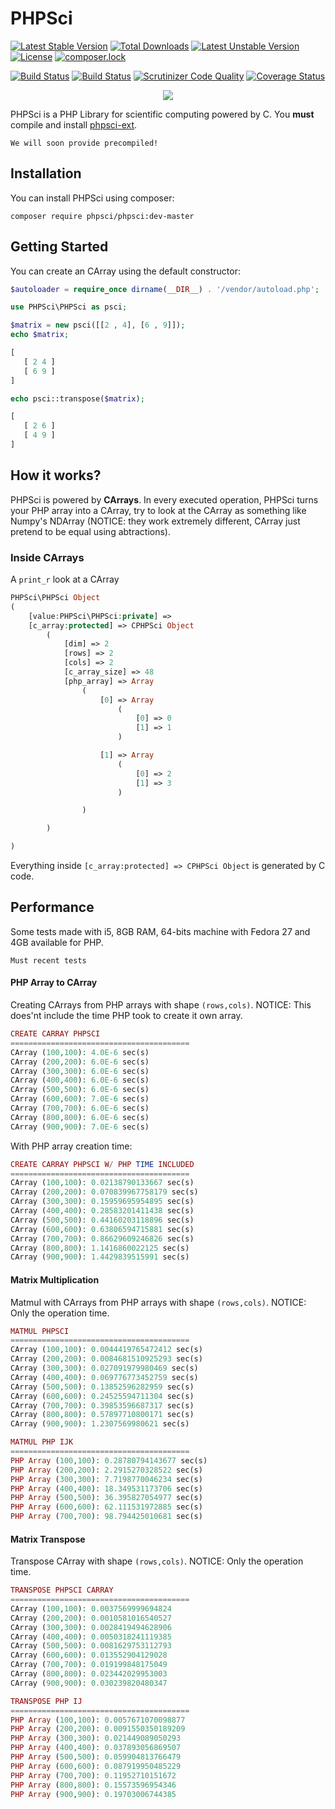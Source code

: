# PHPSci
[![Latest Stable Version](https://poser.pugx.org/phpsci/phpsci/v/stable)](https://packagist.org/packages/phpsci/phpsci)
[![Total Downloads](https://poser.pugx.org/phpsci/phpsci/downloads)](https://packagist.org/packages/phpsci/phpsci)
[![Latest Unstable Version](https://poser.pugx.org/phpsci/phpsci/v/unstable)](https://packagist.org/packages/phpsci/phpsci)
[![License](https://poser.pugx.org/phpsci/phpsci/license)](https://packagist.org/packages/phpsci/phpsci)
[![composer.lock](https://poser.pugx.org/phpsci/phpsci/composerlock)](https://packagist.org/packages/phpsci/phpsci)


[![Build Status](https://travis-ci.org/phpsci/phpsci.svg?branch=master)](https://travis-ci.org/phpsci/phpsci)
[![Build Status](https://scrutinizer-ci.com/g/phpsci/phpsci/badges/build.png?b=master)](https://scrutinizer-ci.com/g/phpsci/phpsci/build-status/master)
[![Scrutinizer Code Quality](https://scrutinizer-ci.com/g/phpsci/phpsci/badges/quality-score.png?b=master)](https://scrutinizer-ci.com/g/phpsci/phpsci/?branch=master)
[![Coverage Status](https://coveralls.io/repos/github/phpsci/phpsci/badge.svg?branch=master)](https://coveralls.io/github/phpsci/phpsci?branch=master)

<p align="center">
  <img src="https://i.imgur.com/QoIbhqj.png" />
</p>


PHPSci is a PHP Library for scientific computing powered by C. You **must** compile and install
[phpsci-ext](https://www.github.com/phpsci/phpsci-ext). 

`
We will soon provide precompiled!
`

## Installation
You can install PHPSci using composer:
```
composer require phpsci/phpsci:dev-master
```



## Getting Started

You can create an CArray using the default constructor:

```php
$autoloader = require_once dirname(__DIR__) . '/vendor/autoload.php';

use PHPSci\PHPSci as psci;

$matrix = new psci([[2 , 4], [6 , 9]]);
echo $matrix;
```

```php
[
   [ 2 4 ]
   [ 6 9 ]
]
```

```php
echo psci::transpose($matrix);
```
```php
[
   [ 2 6 ]
   [ 4 9 ]
]
```


## How it works?

PHPSci is powered by **CArrays**.
In every executed operation, PHPSci turns your PHP array into a CArray, try to look at the CArray as something like 
Numpy's NDArray (NOTICE: they work extremely different, CArray just pretend to be equal using abtractions).

### Inside CArrays
A `print_r` look at a CArray
```php
PHPSci\PHPSci Object
(
    [value:PHPSci\PHPSci:private] => 
    [c_array:protected] => CPHPSci Object
        (
            [dim] => 2
            [rows] => 2
            [cols] => 2
            [c_array_size] => 48
            [php_array] => Array
                (
                    [0] => Array
                        (
                            [0] => 0
                            [1] => 1
                        )

                    [1] => Array
                        (
                            [0] => 2
                            [1] => 3
                        )

                )

        )

)
```
Everything inside `[c_array:protected] => CPHPSci Object` is generated
by C code.

## Performance
Some tests made with i5, 8GB RAM, 64-bits machine with Fedora 27 and
4GB available for PHP.

`Must recent tests`

#### PHP Array to CArray
Creating CArrays from PHP arrays with shape `(rows,cols)`.
NOTICE: This does'nt include the time PHP took to create it own array.
```php
CREATE CARRAY PHPSCI
========================================
CArray (100,100): 4.0E-6 sec(s)
CArray (200,200): 6.0E-6 sec(s)
CArray (300,300): 6.0E-6 sec(s)
CArray (400,400): 6.0E-6 sec(s)
CArray (500,500): 6.0E-6 sec(s)
CArray (600,600): 7.0E-6 sec(s)
CArray (700,700): 6.0E-6 sec(s)
CArray (800,800): 6.0E-6 sec(s)
CArray (900,900): 7.0E-6 sec(s)
```
With PHP array creation time:
```php
CREATE CARRAY PHPSCI W/ PHP TIME INCLUDED
========================================
CArray (100,100): 0.02138790133667 sec(s)
CArray (200,200): 0.070839967758179 sec(s)
CArray (300,300): 0.15959695954895 sec(s)
CArray (400,400): 0.28583201411438 sec(s)
CArray (500,500): 0.44160203118896 sec(s)
CArray (600,600): 0.63806594715881 sec(s)
CArray (700,700): 0.86629609246826 sec(s)
CArray (800,800): 1.1416860022125 sec(s)
CArray (900,900): 1.4429839515991 sec(s)
```
#### Matrix Multiplication
Matmul with CArrays from PHP arrays with shape `(rows,cols)`.
NOTICE: Only the operation time.
```php
MATMUL PHPSCI
========================================
CArray (100,100): 0.0044419765472412 sec(s)
CArray (200,200): 0.0084681510925293 sec(s)
CArray (300,300): 0.027091979980469 sec(s)
CArray (400,400): 0.069776773452759 sec(s)
CArray (500,500): 0.13852596282959 sec(s)
CArray (600,600): 0.24525594711304 sec(s)
CArray (700,700): 0.39853596687317 sec(s)
CArray (800,800): 0.57897710800171 sec(s)
CArray (900,900): 1.2307569980621 sec(s)
```
```php
MATMUL PHP IJK
========================================
PHP Array (100,100): 0.28780794143677 sec(s)
PHP Array (200,200): 2.2915270328522 sec(s)
PHP Array (300,300): 7.7198770046234 sec(s)
PHP Array (400,400): 18.349531173706 sec(s)
PHP Array (500,500): 36.395827054977 sec(s)
PHP Array (600,600): 62.111531972885 sec(s)
PHP Array (700,700): 98.794425010681 sec(s)
```

#### Matrix Transpose
Transpose CArray with shape `(rows,cols)`.
NOTICE: Only the operation time.
```php
TRANSPOSE PHPSCI CARRAY
========================================
CArray (100,100): 0.0037569999694824
CArray (200,200): 0.0010581016540527
CArray (300,300): 0.0028419494628906
CArray (400,400): 0.0050318241119385
CArray (500,500): 0.0081629753112793
CArray (600,600): 0.013552904129028
CArray (700,700): 0.019199848175049
CArray (800,800): 0.023442029953003
CArray (900,900): 0.030239820480347
```
```php
TRANSPOSE PHP IJ
========================================
PHP Array (100,100): 0.0057671070098877
PHP Array (200,200): 0.0091550350189209
PHP Array (300,300): 0.021449089050293
PHP Array (400,400): 0.037893056869507
PHP Array (500,500): 0.059904813766479
PHP Array (600,600): 0.087919950485229
PHP Array (700,700): 0.11952710151672
PHP Array (800,800): 0.15573596954346
PHP Array (900,900): 0.19703006744385
```
